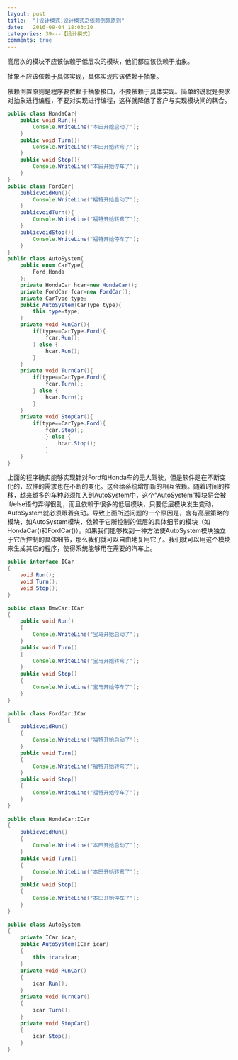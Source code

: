 ```yaml
---
layout: post
title:  "[设计模式]设计模式之依赖倒置原则"
date:   2016-09-04 18:03:10
categories: 39---【设计模式】
comments: true
---
```


高层次的模块不应该依赖于低层次的模块，他们都应该依赖于抽象。

抽象不应该依赖于具体实现，具体实现应该依赖于抽象。

依赖倒置原则是程序要依赖于抽象接口，不要依赖于具体实现。简单的说就是要求对抽象进行编程，不要对实现进行编程，这样就降低了客户与实现模块间的耦合。

```java
public class HondaCar{  
    public void Run(){  
        Console.WriteLine("本田开始启动了");  
    }  
    public void Turn(){  
        Console.WriteLine("本田开始转弯了");  
    }  
    public void Stop(){  
        Console.WriteLine("本田开始停车了");  
    }  
}  
public class FordCar{  
    publicvoidRun(){  
        Console.WriteLine("福特开始启动了");  
    }  
    publicvoidTurn(){  
        Console.WriteLine("福特开始转弯了");  
    }  
    publicvoidStop(){  
        Console.WriteLine("福特开始停车了");  
    }  
}  
public class AutoSystem{  
    public enum CarType{  
        Ford,Honda  
    };  
    private HondaCar hcar=new HondaCar();  
    private FordCar fcar=new FordCar();  
    private CarType type;  
    public AutoSystem(CarType type){  
        this.type=type;  
    }  
    private void RunCar(){  
        if(type==CarType.Ford){  
            fcar.Run();  
        } else {  
            hcar.Run();  
        }  
    }  
    private void TurnCar(){  
        if(type==CarType.Ford){  
            fcar.Turn();  
        } else {   
            hcar.Turn();  
        }  
    }  
    private void StopCar(){  
        if(type==CarType.Ford){  
            fcar.Stop();  
            } else {  
                hcar.Stop();  
            }  
    }  
}  
```

上面的程序确实能够实现针对Ford和Honda车的无人驾驶，但是软件是在不断变化的，软件的需求也在不断的变化。这会给系统增加新的相互依赖。随着时间的推移，越来越多的车种必须加入到AutoSystem中，这个“AutoSystem”模块将会被if/else语句弄得很乱，而且依赖于很多的低层模块，只要低层模块发生变动，AutoSystem就必须跟着变动。导致上面所述问题的一个原因是，含有高层策略的模块，如AutoSystem模块，依赖于它所控制的低层的具体细节的模块（如HondaCar()和FordCar()）。如果我们能够找到一种方法使AutoSystem模块独立于它所控制的具体细节，那么我们就可以自由地复用它了。我们就可以用这个模块来生成其它的程序，使得系统能够用在需要的汽车上。

```java
public interface ICar  
{  
    void Run();  
    void Turn();  
    void Stop();  
}  
  
public class BmwCar:ICar  
{  
    public void Run()  
    {  
        Console.WriteLine("宝马开始启动了");  
    }  
    public void Turn()  
    {  
        Console.WriteLine("宝马开始转弯了");  
    }  
    public void Stop()  
    {  
        Console.WriteLine("宝马开始停车了");  
    }  
}  
  
public class FordCar:ICar  
{  
    publicvoidRun()  
    {  
        Console.WriteLine("福特开始启动了");     
    }  
    public void Turn()  
    {  
        Console.WriteLine("福特开始转弯了");  
    }  
    public void Stop()  
    {  
        Console.WriteLine("福特开始停车了");  
    }  
}  
  
public class HondaCar:ICar  
{  
    publicvoidRun()  
    {  
        Console.WriteLine("本田开始启动了");  
    }  
    public void Turn()  
    {  
        Console.WriteLine("本田开始转弯了");  
    }  
    public void Stop()  
    {  
        Console.WriteLine("本田开始停车了");  
    }  
}  
  
public class AutoSystem  
{  
    private ICar icar;  
    public AutoSystem(ICar icar)  
    {  
        this.icar=icar;  
    }  
    private void RunCar()  
    {  
        icar.Run();  
    }  
    private void TurnCar()  
    {  
        icar.Turn();  
    }  
    private void StopCar()  
    {  
        icar.Stop();  
    }  
}  
```